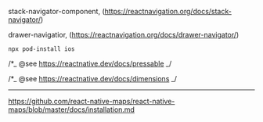 stack-navigator-component, (https://reactnavigation.org/docs/stack-navigator/)

drawer-navigatior, (https://reactnavigation.org/docs/drawer-navigator/)

`npx pod-install ios`

/\*_ @see https://reactnative.dev/docs/pressable _/

/\*_ @see https://reactnative.dev/docs/dimensions _/

---

https://github.com/react-native-maps/react-native-maps/blob/master/docs/installation.md

